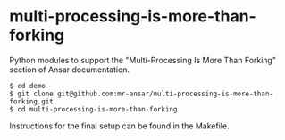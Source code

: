 # multi-processing-is-more-than-forking

Python modules to support the "Multi-Processing Is More Than Forking" section of Ansar documentation.

    $ cd demo
    $ git clone git@github.com:mr-ansar/multi-processing-is-more-than-forking.git
    $ cd multi-processing-is-more-than-forking

Instructions for the final setup can be found in the Makefile.
